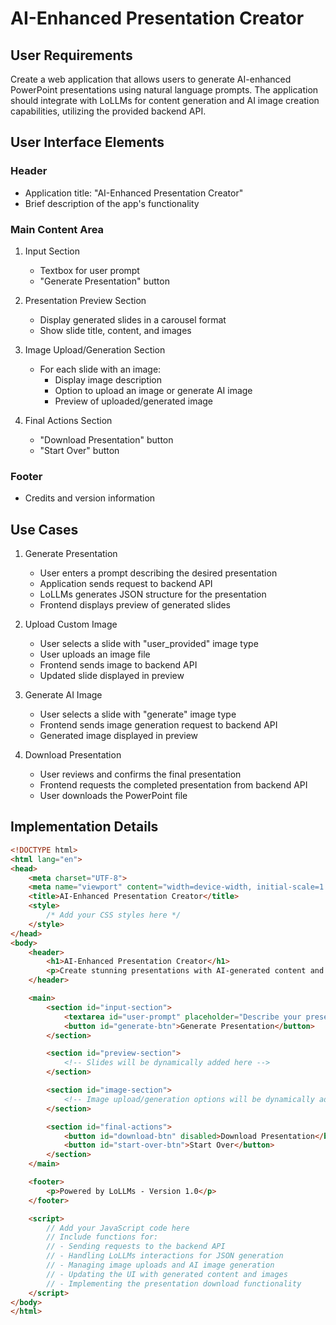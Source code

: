 # AI-Enhanced Presentation Creator

## User Requirements
Create a web application that allows users to generate AI-enhanced PowerPoint presentations using natural language prompts. The application should integrate with LoLLMs for content generation and AI image creation capabilities, utilizing the provided backend API.

## User Interface Elements

### Header
- Application title: "AI-Enhanced Presentation Creator"
- Brief description of the app's functionality

### Main Content Area
1. Input Section
   - Textbox for user prompt
   - "Generate Presentation" button

2. Presentation Preview Section
   - Display generated slides in a carousel format
   - Show slide title, content, and images

3. Image Upload/Generation Section
   - For each slide with an image:
     - Display image description
     - Option to upload an image or generate AI image
     - Preview of uploaded/generated image

4. Final Actions Section
   - "Download Presentation" button
   - "Start Over" button

### Footer
- Credits and version information

## Use Cases

1. Generate Presentation
   - User enters a prompt describing the desired presentation
   - Application sends request to backend API
   - LoLLMs generates JSON structure for the presentation
   - Frontend displays preview of generated slides

2. Upload Custom Image
   - User selects a slide with "user_provided" image type
   - User uploads an image file
   - Frontend sends image to backend API
   - Updated slide displayed in preview

3. Generate AI Image
   - User selects a slide with "generate" image type
   - Frontend sends image generation request to backend API
   - Generated image displayed in preview

4. Download Presentation
   - User reviews and confirms the final presentation
   - Frontend requests the completed presentation from backend API
   - User downloads the PowerPoint file

## Implementation Details

```html
<!DOCTYPE html>
<html lang="en">
<head>
    <meta charset="UTF-8">
    <meta name="viewport" content="width=device-width, initial-scale=1.0">
    <title>AI-Enhanced Presentation Creator</title>
    <style>
        /* Add your CSS styles here */
    </style>
</head>
<body>
    <header>
        <h1>AI-Enhanced Presentation Creator</h1>
        <p>Create stunning presentations with AI-generated content and images</p>
    </header>

    <main>
        <section id="input-section">
            <textarea id="user-prompt" placeholder="Describe your presentation..."></textarea>
            <button id="generate-btn">Generate Presentation</button>
        </section>

        <section id="preview-section">
            <!-- Slides will be dynamically added here -->
        </section>

        <section id="image-section">
            <!-- Image upload/generation options will be dynamically added here -->
        </section>

        <section id="final-actions">
            <button id="download-btn" disabled>Download Presentation</button>
            <button id="start-over-btn">Start Over</button>
        </section>
    </main>

    <footer>
        <p>Powered by LoLLMs - Version 1.0</p>
    </footer>

    <script>
        // Add your JavaScript code here
        // Include functions for:
        // - Sending requests to the backend API
        // - Handling LoLLMs interactions for JSON generation
        // - Managing image uploads and AI image generation
        // - Updating the UI with generated content and images
        // - Implementing the presentation download functionality
    </script>
</body>
</html>
```